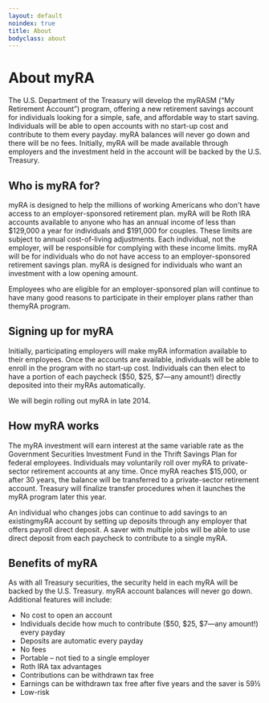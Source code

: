 ```yaml
---
layout: default
noindex: true
title: About
bodyclass: about
---
```

# About myRA

The U.S. Department of the Treasury will develop the myRASM (“My Retirement Account”) program, offering a new retirement savings account for individuals looking for a simple, safe, and affordable way to start saving. Individuals will be able to open accounts with no start-up cost and contribute to them every payday. myRA balances will never go down and there will be no fees. Initially, myRA will be made available through employers and the investment held in the account will be backed by the U.S. Treasury.

## Who is myRA for?
myRA is designed to help the millions of working Americans who don't have access to an employer-sponsored retirement plan. myRA will be Roth IRA accounts available to anyone who has an annual income of less than $129,000 a year for individuals and $191,000 for couples. These limits are subject to annual cost-of-living adjustments. Each individual, not the employer, will be responsible for complying with these income limits. myRA will be for individuals who do not have access to an employer-sponsored retirement savings plan. myRA is designed for individuals who want an investment with a low opening amount.

Employees who are eligible for an employer-sponsored plan will continue to have many good reasons to participate in their employer plans rather than themyRA program.

## Signing up for myRA

Initially, participating employers will make myRA information available to their employees. Once the accounts are available, individuals will be able to enroll in the program with no start-up cost. Individuals can then elect to have a portion of each paycheck ($50, $25, $7—any amount!) directly deposited into their myRAs automatically.

We will begin rolling out myRA in late 2014.

## How myRA works
The myRA investment will earn interest at the same variable rate as the Government Securities Investment Fund in the Thrift Savings Plan for federal employees. Individuals may voluntarily roll over myRA to private-sector retirement accounts at any time. Once myRA reaches $15,000, or after 30 years, the balance will be transferred to a private-sector retirement account. Treasury will finalize transfer procedures when it launches the myRA program later this year.

An individual who changes jobs can continue to add savings to an existingmyRA account by setting up deposits through any employer that offers payroll direct deposit. A saver with multiple jobs will be able to use direct deposit from each paycheck to contribute to a single myRA.

## Benefits of myRA
As with all Treasury securities, the security held in each myRA will be backed by the U.S. Treasury. myRA account balances will never go down. Additional features will include:
- No cost to open an account
- Individuals decide how much to contribute ($50, $25, $7—any amount!) every payday
- Deposits are automatic every payday
- No fees
- Portable – not tied to a single employer
- Roth IRA tax advantages
- Contributions can be withdrawn tax free
- Earnings can be withdrawn tax free after five years and the saver is 59½
- Low-risk
